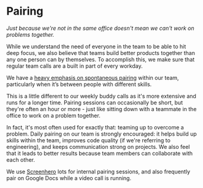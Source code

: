 # Pairing
_Just because we're not in the same office doesn't mean we can't work on problems together._

While we understand the need of everyone in the team to be able to hit deep focus, we also believe that teams build better products together than any one person can by themselves. To accomplish this, we make sure that regular team calls are a built in part of every workday.

We have a [heavy emphasis on spontaneous pairing](http://hanno.co/logbook/designer-pairing-value) within our team, particularly when it’s between people with different skills.

This is a little different to our weekly buddy calls as it's more extensive and runs for a longer time. Pairing sessions can occasionally be short, but they're often an hour or more - just like sitting down with a teammate in the office to work on a problem together.

In fact, it's most often used for exactly that: teaming up to overcome a problem. Daily pairing on our team is strongly encouraged: it helps build up skills within the team, improves code quality (if we're referring to engineering), and keeps communication strong on projects. We also feel that it leads to better results because team members can collaborate with each other.

We use [Screenhero](https://screenhero.com/) lots for internal pairing sessions, and also frequently pair on Google Docs while a video call is running.
